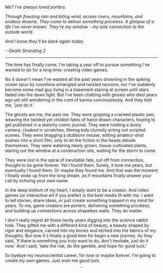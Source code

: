 *Me? I've always loved porters.*

*Through freezing rain and biting wind, across rivers, mountains, and endless deserts. They come to deliver something priceless. A glimpse of a life I've never known. They're my window - my sole connection to the outside world.*

*And I know they'll be back again today.*

*--Death Stranding 2*

---



The time has finally come, I'm taking a year off to pursue something I've wanted to do for a long time: creating video games.

No it doesn't mean I've wasted all the past years drowning in the spiking ocean spun by countless entangled and twisted neurons, nor I've suddenly become some mad guy living in a basement staring at screen until stars faded into the dawn light. But I've been chatting with ghosts who died years ago yet still wondering in the cord of karma conciouslessly. And they told me, 'just do it.'

The ghosts are me, the past me. They were gripping a cracked plastic pen, weaving the twisted yet childish fates of hand-drawn characters, hoping to get published in a sketchy comic journal. They were holding a dusty camera, cloaked in scratches, filming kids clumsily acting out scripted scenes. They were dragging a stubborn mouse, editing amateur-shot scenes into a short film, only to let the fiction in the heads delude themselves. They were watering newly grown, tissue-cultivated plants, staring out the window at a construction site, waiting for the storm to come.

They were lost in the spiral of inevitable fate, cut off from connection, thought to be gone forever. Yet I found them. Surely, it took me years, but eventually I found them. Or maybe they found me. And that was the moment I finally woke up from the long dream, as if mountains finally answer your call by echoing your own name. 

In the deep bottom of my heart, I simply want to be a creator. And video games (or interactive art if you prefer) is the best media fit with me. I want to tell stories, share ideas, or just create something trapped in my mind for years. To me, game creators are porters, delivering something priceless, and building up connections across shapeless walls. They do matter.

I don't really regret all those nerdy years digging into the science rabbit hole. They gifted me with a different kind of beauty, a beauty shaped by rigor and elegance, carved into my bones and etched into the fabrics of my thoughts. But now it's finally a good time for begin a new journey. As they said, 'if there is something you truly want to do, don't hesitate, just do it now.' And I said, 'take the risk, do the gamble, and hope for good luck.'

So byebye my neuroscientist career, for now or maybe forever. I'm going to create my own games. Just wish me good luck.



<p align="center">
<img src="https://alexqcryptids.github.io/posts/2025/a_year_off.jpeg" alt="a year off" style="zoom:15%;" /> 
</p>


